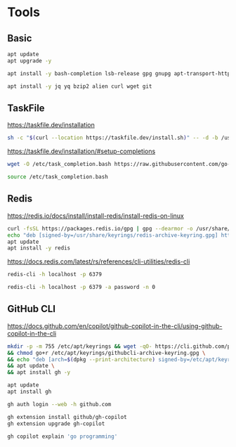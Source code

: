 # Tools

## Basic

```sh
apt update
apt upgrade -y
```

```sh
apt install -y bash-completion lsb-release gpg gnupg apt-transport-https ca-certificates
```

```sh
apt install -y jq yq bzip2 alien curl wget git
```

## TaskFile

https://taskfile.dev/installation

```sh
sh -c "$(curl --location https://taskfile.dev/install.sh)" -- -d -b /usr/local/bin
```

https://taskfile.dev/installation/#setup-completions

```sh
wget -O /etc/task_completion.bash https://raw.githubusercontent.com/go-task/task/main/completion/bash/task.bash
```

```sh
source /etc/task_completion.bash
```

## Redis

https://redis.io/docs/install/install-redis/install-redis-on-linux

```sh
curl -fsSL https://packages.redis.io/gpg | gpg --dearmor -o /usr/share/keyrings/redis-archive-keyring.gpg
echo "deb [signed-by=/usr/share/keyrings/redis-archive-keyring.gpg] https://packages.redis.io/deb $(lsb_release -cs) main" | tee /etc/apt/sources.list.d/redis.list
apt update
apt install -y redis
```

https://docs.redis.com/latest/rs/references/cli-utilities/redis-cli

```sh
redis-cli -h localhost -p 6379
```

```sh
redis-cli -h localhost -p 6379 -a password -n 0
```

## GitHub CLI

https://docs.github.com/en/copilot/github-copilot-in-the-cli/using-github-copilot-in-the-cli

```sh
mkdir -p -m 755 /etc/apt/keyrings && wget -qO- https://cli.github.com/packages/githubcli-archive-keyring.gpg | tee /etc/apt/keyrings/githubcli-archive-keyring.gpg > /dev/null \
&& chmod go+r /etc/apt/keyrings/githubcli-archive-keyring.gpg \
&& echo "deb [arch=$(dpkg --print-architecture) signed-by=/etc/apt/keyrings/githubcli-archive-keyring.gpg] https://cli.github.com/packages stable main" | tee /etc/apt/sources.list.d/github-cli.list > /dev/null \
&& apt update \
&& apt install gh -y
```

```sh
apt update
apt install gh
```

```sh
gh auth login --web -h github.com
```

```sh
gh extension install github/gh-copilot
gh extension upgrade gh-copilot
```

```sh
gh copilot explain 'go programming'
```
